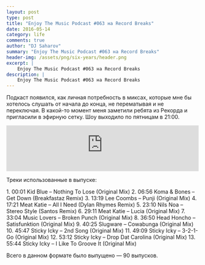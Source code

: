 ```yaml
---
layout: post
type: post
title: "Enjoy The Music Podcast #063 на Record Breaks"
date: 2016-05-14
category: life
comments: true
author: "DJ Saharov"
summary: "Enjoy The Music Podcast #063 на Record Breaks"
header-img: /assets/png/six-years/header.png
excerpt: |
    Enjoy The Music Podcast #063 на Record Breaks
description: |
    Enjoy The Music Podcast #063 на Record Breaks
---
```


<p>
<span class="firstcharacter">П</span>одкаст появился, как личная потребность в миксах, которые мне бы хотелось слушать от начала до конца, не перематывая и не переключая. В какой-то момент меня заметили ребята из Рекорда и пригласили в эфирную сетку. Шоу выходило по пятницам в 21:00.
</p>

<iframe width="100%" height="120" src="https://player-widget.mixcloud.com/widget/iframe/?hide_cover=1&feed=%2Fdjsaharovofficial%2Fenjoy-the-music-podcast-063%2F" frameborder="0" allow="encrypted-media; fullscreen; autoplay; idle-detection; speaker-selection; web-share;" ></iframe>

<p>Треки использованные в выпуске:</p>
1. 00:01 Kid Blue – Nothing To Lose (Original Mix)
2. 06:56 Koma & Bones – Get Down (Breakfastaz Remix)
3. 13:19 Lee Coombs – Punji (Original Mix)
4. 17:21 Meat Katie – All I Need (Dylan Rhymes Remix) 
5. 23:10 Nils Noa – Stereo Style (Santos Remix)
6. 29:11 Meat Katie – Lucia (Original Mix)
7. 33:04 Music Lovers – Broken Punch (Original Mix)
8. 36:50 Head Honcho – Satisfunktion (Original Mix)
9. 40:25 Slugware – Cowabunga (Original Mix)
10. 45:47 Sticky Icky – 2nd Song (Original Mix)
11. 49:09 Sticky Icky – 3-2-1-Go (Original Mix)
12. 53:12 Sticky Icky – Drop Dat Carolina (Original Mix)
13. 55:44 Sticky Icky – I Like To Groove It (Original Mix)

<p>Всего в данном формате было выпущено &mdash; 90 выпусков.</p>